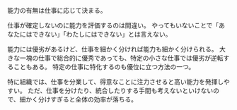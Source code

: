 能力の有無は仕事に応じて決まる。

仕事が確定しないのに能力を評価するのは間違い。
やってもいないことで「あなたにはできない」「わたしにはできない」とは言えない。

能力には優劣があるけど、仕事を細かく分ければ能力も細かく分けられる。
大きな一塊の仕事で総合的に優秀であっても、特定の小さな仕事では優劣が逆転することもある。
特定の仕事に特化するのも優位に立つ方法の一つ。

特に組織では、仕事を分業して、得意なことに注力させると高い能力を発揮しやすい。
ただ、仕事を分けたり、統合したりする手間も考えないといけないので、細かく分けすぎると全体の効率が落ちる。
